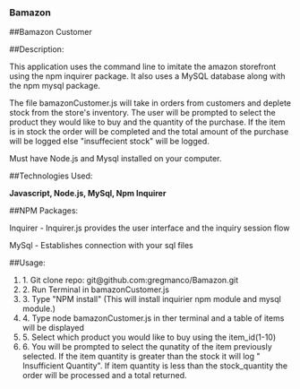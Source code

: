### Bamazon

##Bamazon Customer

##Description:

This application uses the command line to imitate the amazon storefront using the npm inquirer package. It also uses a MySQL database along with the npm mysql package.


The file bamazonCustomer.js will take in orders from customers and deplete stock from the store's inventory. The user will be prompted to select the product they would like to buy and the quantity of the purchase. If the item is in stock the order will be completed and the total amount of the purchase will be logged else "insuffecient stock" will be logged.

Must have Node.js and Mysql installed on your computer.


##Technologies Used:

<strong>Javascript, Node.js, MySql, Npm Inquirer</strong>

##NPM Packages:

Inquirer - Inquirer.js provides the user interface and the inquiry session flow

MySql - Establishes connection with your sql files

##Usage:
<ol>
<li>1. Git clone repo: git@github.com:gregmanco/Bamazon.git</li>

<li>2. Run Terminal in bamazonCustomer.js</li>

<li>3. Type "NPM install" (This will install inquirier npm module and mysql module.)</li>

<li>4. Type node bamazonCustomer.js in ther terminal and a table of items will be displayed</li>

<li>5. Select which product you would like to buy using the item_id(1-10)</li>

<li>6. You will be prompted to select the qunatity of the item previously selected.
   If the item quantity is greater than the stock it will log " Insufficient Quantity".
   If item quantity is less than the stock_quantity the order will be processed  and a total returned.</li>
   </ol>